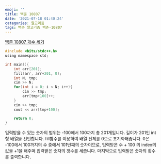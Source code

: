 ```yaml
---
emoji: ''
title: 백준 10807
date: '2021-07-18 01:40:24'
categories: 알고리즘
tags: 백준 알고리즘 백준-10807
---
```


[백준 10807 개수 세기](https://www.acmicpc.net/problem/10807)

```c
#include <bits/stdc++.h>
using namespace std;

int main(){
    int arr[201];
    fill(arr, arr+201, 0);
    int N, tmp;
    cin >> N;
    for(int i = 0; i < N; i++){
        cin >> tmp;
        arr[tmp+100]++;
    }
    cin >> tmp;
    cout << arr[tmp+100];

    return 0;
}
```

입력받을 수 있는 숫자의 범위는 -100에서 100까지 총 201개입니다. 길이가 201인 int형 배열을 선언합니다.
fill함수를 이용하여 배열 전체를 0으로 초기화해줍니다. 0은 -100에서 100까지의 수 중에서 101번째의 숫자이므로, 입력받은 수 + 100 의 index의 값을 +1을 해주며 입력받은 숫자의 갯수를 세줍니다.
마지막으로 입력받은 숫자의 횟수를 출력합니다.

```toc

```
